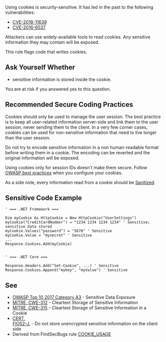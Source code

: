 
Using cookies is security-sensitive. It has led in the past to the following vulnerabilities:

- [CVE-2018-11639](http://cve.mitre.org/cgi-bin/cvename.cgi?name=CVE-2018-11639)
- [CVE-2016-6537](http://cve.mitre.org/cgi-bin/cvename.cgi?name=CVE-2016-6537)


Attackers can use widely-available tools to read cookies. Any sensitive information they may contain will be exposed.

This rule flags code that writes cookies.

## Ask Yourself Whether

- sensitive information is stored inside the cookie.


You are at risk if you answered yes to this question.

## Recommended Secure Coding Practices

Cookies should only be used to manage the user session. The best practice is to keep all user-related information server-side and link them to the user session, never sending them to the client. In a very few corner cases, cookies can be used for non-sensitive information that need to live longer than the user session.

Do not try to encode sensitive information in a non human-readable format before writing them in a cookie. The encoding can be reverted and the original information will be exposed.

Using cookies only for session IDs doesn't make them secure. Follow [OWASP best practices](https://www.owasp.org/index.php/Session_Management_Cheat_Sheet#Cookies) when you configure your cookies.

As a side note, every information read from a cookie should be [Sanitized](https://www.owasp.org/index.php/Input_Validation_Cheat_Sheet).

## Sensitive Code Example


    ' === .NET Framework ===
    
    Dim myCookie As HttpCookie = New HttpCookie("UserSettings")
    myCookie("CreditCardNumber") = "1234 1234 1234 1234" ' Sensitive; sensitive data stored
    myCookie.Values("password") = "5678" ' Sensitive
    myCookie.Value = "mysecret" ' Sensitive
    ...
    Response.Cookies.Add(myCookie)
    
    
    ' === .NET Core ===
    
    Response.Headers.Add("Set-Cookie", ...) ' Sensitive
    Response.Cookies.Append("mykey", "myValue") ' Sensitive


## See

- [OWASP Top 10 2017 Category A3](https://www.owasp.org/index.php/Top_10-2017_A3-Sensitive_Data_Exposure) - Sensitive Data Exposure<br>
- [MITRE, CWE-312](http://cwe.mitre.org/data/definitions/312.html) - Cleartext Storage of Sensitive Information
- [MITRE, CWE-315](http://cwe.mitre.org/data/definitions/315.html) - Cleartext Storage of Sensitive Information in a Cookie
- [CERT,<br>  FIO52-J.](https://wiki.sei.cmu.edu/confluence/display/java/FIO52-J.+Do+not+store+unencrypted+sensitive+information+on+the+client+side) - Do not store unencrypted sensitive information on the client side
- Derived from FindSecBugs rule [COOKIE\_USAGE](https://find-sec-bugs.github.io/bugs.htm#COOKIE_USAGE)

